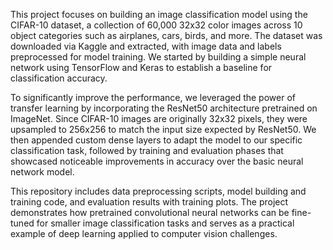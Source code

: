 This project focuses on building an image classification model using the CIFAR-10 dataset, a collection of 60,000 32x32 color images across 10 object categories such as airplanes, cars, birds, and more. The dataset was downloaded via Kaggle and extracted, with image data and labels preprocessed for model training. We started by building a simple neural network using TensorFlow and Keras to establish a baseline for classification accuracy.

To significantly improve the performance, we leveraged the power of transfer learning by incorporating the ResNet50 architecture pretrained on ImageNet. Since CIFAR-10 images are originally 32x32 pixels, they were upsampled to 256x256 to match the input size expected by ResNet50. We then appended custom dense layers to adapt the model to our specific classification task, followed by training and evaluation phases that showcased noticeable improvements in accuracy over the basic neural network model.

This repository includes data preprocessing scripts, model building and training code, and evaluation results with training plots. The project demonstrates how pretrained convolutional neural networks can be fine-tuned for smaller image classification tasks and serves as a practical example of deep learning applied to computer vision challenges.
